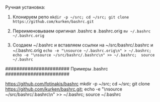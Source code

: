 Ручная установка:

1. Клонируем репо
`mkdir -p ~/src; cd ~/src; git clone https://github.com/kurken/bashrc.git`

2. Переименовываем оригинал .bashrc в .bashrc.orig
`mv ~/.bashrc ~/.bashrc.orig`

3. Создаем ~/.bashrc и вставляем ссылки на ~/src/bashrc/.bashrc и ~/.bashrc.orig
`echo -e "\nsource ~/.bashrc.orig\n" > ~/.bashrc;  echo -e "\nsource ~/src/bashrc/.bashrc\n" >> ~/.bashrc;  source ~/.bashrc`





####################### Примеры .bashrc  #######################
   
https://github.com/fotinakis/bashrc
mkdir -p ~/src; cd ~/src; git clone https://github.com/kurken/bashrc.git; echo -e "\nsource ~/src/bashrc/.bashrc\n" >> ~/.bashrc; source ~/.bashrc

